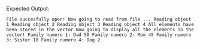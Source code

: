 Expected Output:

`File succesfully open! Now going to read from file ... Reading object 1 Reading object 2 Reading object 3 Reading object 4 All elements have been stored in the vector Now going to display all the elements in the vector! Family numero 1: Dad 50 Family numero 2: Mom 45 Family numero 3: Sister 18 Family numero 4: Dog 2`
